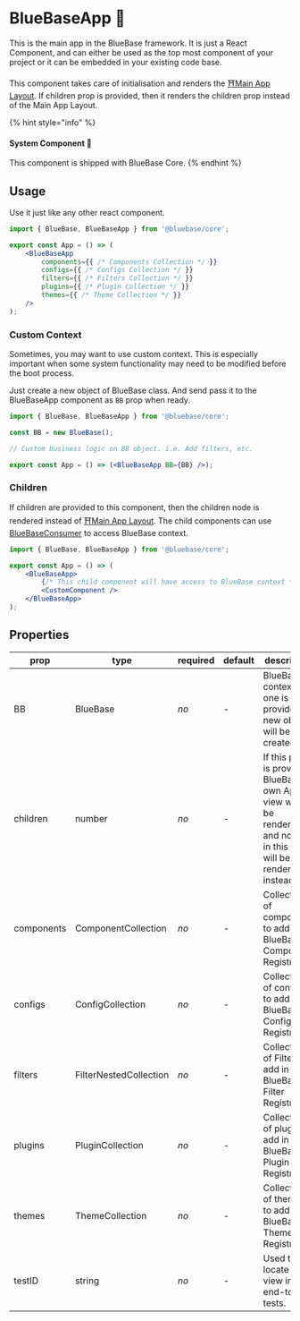 # BlueBaseApp 📌

This is the main app in the BlueBase framework. It is just a React Component, and can either be used as the top most component of your project or it can be embedded in your existing code base.

This component takes care of initialisation and renders the [⛩Main App Layout](../../overview/main-app-layout.md). If children prop is provided, then it renders the children prop instead of the Main App Layout.

{% hint style="info" %}
#### System Component 📌

This component is shipped with BlueBase Core.
{% endhint %}

## Usage

Use it just like any other react component.

```jsx
import { BlueBase, BlueBaseApp } from '@bluebase/core';

export const App = () => (
    <BlueBaseApp
        components={{ /* Components Collection */ }}
        configs={{ /* Configs Collection */ }}
        filters={{ /* Filters Collection */ }}
        plugins={{ /* Plugin Collection */ }}
        themes={{ /* Theme Collection */ }}
    />
);
```

### Custom Context

Sometimes, you may want to use custom context. This is especially important when some system functionality may need to be modified before the boot process.

Just create a new object of BlueBase class. And send pass it to the BlueBaseApp component as `BB` prop when ready.

```jsx
import { BlueBase, BlueBaseApp } from '@bluebase/core';

const BB = new BlueBase();

// Custom business logic on BB object. i.e. Add filters, etc.

export const App = () => (<BlueBaseApp BB={BB} />);
```

### Children

If children are provided to this component, then the children node is rendered instead of [⛩Main App Layout](../../overview/main-app-layout.md). The child components can use [BlueBaseConsumer](bluebaseconsumer.md) to access BlueBase context.

```jsx
import { BlueBase, BlueBaseApp } from '@bluebase/core';

export const App = () => (
    <BlueBaseApp>
        {/* This child component will have access to BlueBase context */}
        <CustomComponent />
    </BlueBaseApp>
);
```

## Properties

| prop       | type                   | required | default | description                                                                                                              |
| ---------- | ---------------------- | -------- | ------- | ------------------------------------------------------------------------------------------------------------------------ |
| BB         | BlueBase               | _no_     | -       | BlueBase context. If one is not provided a new object will be created.                                                   |
| children   | number                 | _no_     | -       | If this prop is provided, BlueBase's own App view will not be rendered, and nodes in this prop will be rendered instead. |
| components | ComponentCollection    | _no_     | -       | Collection of components to add in BlueBase's Component Registry.                                                        |
| configs    | ConfigCollection       | _no_     | -       | Collection of configs to add in BlueBase's Config Registry.                                                              |
| filters    | FilterNestedCollection | _no_     | -       | Collection of Filter to add in BlueBase's Filter Registry.                                                               |
| plugins    | PluginCollection       | _no_     | -       | Collection of plugins to add in BlueBase's Plugin Registry.                                                              |
| themes     | ThemeCollection        | _no_     | -       | Collection of themes to add in BlueBase's Theme Registry.                                                                |
| testID     | string                 | _no_     | -       | Used to locate this view in end-to-end tests.                                                                            |
